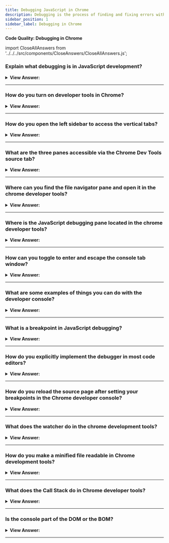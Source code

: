 ```yaml
---
title: Debugging JavaScript in Chrome
description: Debugging is the process of finding and fixing errors within a script.
sidebar_position: 1
sidebar_label: Debugging in Chrome
---
```


**Code Quality: Debugging in Chrome**

import CloseAllAnswers from '../../../src/components/CloseAnswers/CloseAllAnswers.js';

<CloseAllAnswers />

### Explain what debugging is in JavaScript development?

<details>
  <summary><strong>View Answer:</strong></summary>
  <div>
  <div><strong>Interview Response:</strong> Debugging is finding and fixing errors within a script.</div><br />
  <div><strong>Technical Response:</strong> Debugging is finding and fixing errors within a script. Modern browsers and most other environments support debugging tools – a unique UI in developer tools makes debugging much more manageable. It also allows us to trace the code step by step to see what is going on.<br /><br />
  </div>
  </div>
</details>

---

### How do you turn on developer tools in Chrome?

<details>
  <summary><strong>View Answer:</strong></summary>
  <div>
  <div><strong>Interview Response:</strong> You can turn on your chrome developer tools by pressing F12 or for Mac: (Cmd+Opt+I).
</div>
  </div>
</details>

---

### How do you open the left sidebar to access the vertical tabs?

<details>
  <summary><strong>View Answer:</strong></summary>
  <div>
  <div><strong>Interview Response:</strong> You can use the toggler button to open the vertical tabs under the source tab.<br /><br />
  <img src='/img/vertical-tabs.svg' />
</div>
  </div>
</details>

---

### What are the three panes accessible via the Chrome Dev Tools source tab?

<details>
  <summary><strong>View Answer:</strong></summary>
  <div>
  <div><strong>Interview Response:</strong> The file navigator, code editor, and the JavaScript debugging pane.<br /><br />
  <img src='/img/three-panes-dev-tools.svg' />
</div>
  </div>
</details>

---

### Where can you find the file navigator pane and open it in the chrome developer tools?

<details>
  <summary><strong>View Answer:</strong></summary>
  <div>
  <div><strong>Interview Response:</strong> The file navigator pane opens by clicking on the sources tab at the top of the developer tools. Once you click on the tab, you can click on the toggler button and view the file navigator pane.
</div>
  </div>
</details>

---

### Where is the JavaScript debugging pane located in the chrome developer tools?

<details>
  <summary><strong>View Answer:</strong></summary>
  <div>
  <div><strong>Interview Response:</strong> You can find the JavaScript debugging pane on the right-hand side of the code editor, beneath the sources tab.
</div>
  </div>
</details>

---

### How can you toggle to enter and escape the console tab window?

<details>
  <summary><strong>View Answer:</strong></summary>
  <div>
  <div><strong>Interview Response:</strong> You can toggle the console tab-pane by using the ESC button.
</div>
  </div>
</details>

---

### What are some examples of things you can do with the developer console?

<details>
  <summary><strong>View Answer:</strong></summary>
  <div>
  <div><strong>Interview Response:</strong> The most notable things that you can do with the Chrome developer console include selecting DOM elements, converting your Browser into an editor, finding events associated with an element in the DOM, monitoring events, finding the time of execution of a block of code, arrange the values of a variable into a table, inspect an element in the DOM, list the properties of an element, retrieve the value of your last result, and clear the console and the memory.
</div>
  </div>
</details>

---

### What is a breakpoint in JavaScript debugging?

<details>
  <summary><strong>View Answer:</strong></summary>
  <div>
  <div><strong>Interview Response:</strong> A breakpoint is a line of code that causes the debugger to interrupt JavaScript execution. We may investigate current variables and run commands on the terminal while the program gets halted. To put it another way, we can debug it.
</div>
  </div>
</details>

---

### How do you explicitly implement the debugger in most code editors?

<details>
  <summary><strong>View Answer:</strong></summary>
  <div>
  <div><strong>Interview Response:</strong> We can pause the code using the (debugger;) command.
</div><br />
  <div><strong className="codeExample">Code Example:</strong><br /><br />

  <div></div>

```js
// explicit debugger implementation
function hello(name) {
  let phrase = `Hello, ${name}!`;

  debugger; // <-- the debugger stops here

  say(phrase);
}
```

  </div>
  </div>
</details>

---

### How do you reload the source page after setting your breakpoints in the Chrome developer console?

<details>
  <summary><strong>View Answer:</strong></summary>
  <div>
  <div><strong>Interview Response:</strong> In Windows, you can press F5 to reload the page; you must use Cmd+R on a MAC.
</div>
  </div>
</details>

---

### What does the watcher do in the chrome development tools?

<details>
  <summary><strong>View Answer:</strong></summary>
  <div>
  <div><strong>Interview Response:</strong> The watcher displays the variable's current value as it gets added to an expression. If the variable does not get set or if you cannot find it, the value shows as &#60;Not Available&#62;.
</div>
  </div>
</details>

---

### How do you make a minified file readable in Chrome development tools?

<details>
  <summary><strong>View Answer:</strong></summary>
  <div>
  <div><strong>Interview Response:</strong> You can click on the format &#123;&#125; icon to make the minified files readable in DevTools.<br /><br />
  <img src='/img/minified-readable.png' />
</div>
  </div>
</details>

---

### What does the Call Stack do in Chrome developer tools?

<details>
  <summary><strong>View Answer:</strong></summary>
  <div>
  <div><strong>Interview Response:</strong> The Call Stack shows the nested call chain in Chrome, Edge, and Safari.<br /><br />
  <img src='/img/callstack.svg' />
</div>
  </div>
</details>

---

### Is the console part of the DOM or the BOM?

<details>
  <summary><strong>View Answer:</strong></summary>
  <div>
  <div><strong>Interview Response:</strong> The console is part of the window object supplied by the Browser.
</div>
  </div>
</details>

---
